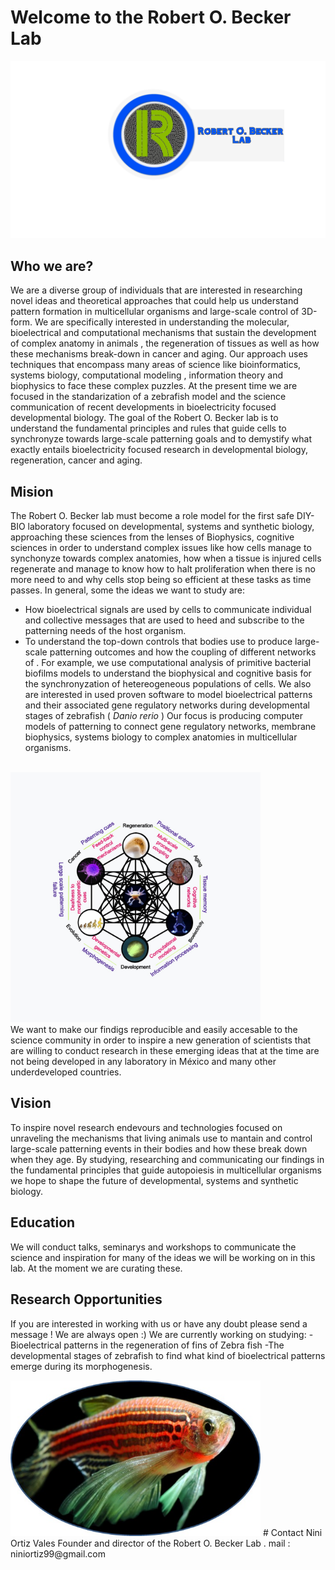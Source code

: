 # Welcome to the Robert O. Becker Lab

 <img src="robslab.png" alt="robslab.png" width="900"/>
 

## Who we are?

We are a diverse group of individuals that are interested in researching novel ideas and theoretical approaches that could help us understand pattern formation in multicellular organisms and large-scale control of 3D-form. We are specifically interested in understanding the molecular, bioelectrical and computational mechanisms that sustain the development of complex anatomy in animals , the regeneration of tissues  as well as how these mechanisms break-down in cancer and aging. Our approach uses techniques that encompass many areas of science like bioinformatics, systems biology, computational modeling , information theory and biophysics to face these complex puzzles. At the present time we are focused in the standarization of a zebrafish model and the science communication of recent developments in bioelectricity focused developmental biology. The goal of the Robert O. Becker lab is to understand the fundamental principles and rules that guide cells to synchronyze towards large-scale patterning goals and to demystify what exactly entails bioelectricity focused research in developmental biology, regeneration, cancer and aging.

## Mision
The Robert O. Becker lab must become a role model for the first safe DIY-BIO laboratory focused on developmental, systems and synthetic biology, approaching these sciences from the lenses of Biophysics, cognitive sciences in order to understand complex issues like how cells manage to synchonyze towards complex anatomies, how when a tissue is injured cells regenerate and manage to know how to halt proliferation when there is no more need to and why cells stop being so efficient at these tasks as time passes. In general, some the ideas we want to study are:

  - How bioelectrical signals are used by cells to communicate individual and collective messages that are used to heed and subscribe to the patterning needs of the host organism.
 - To understand  the top-down controls that bodies use to produce large-scale patterning outcomes and how the coupling of different networks of . For example, we use computational analysis of primitive bacterial biofilms models to understand the biophysical and  cognitive basis for the synchronyzation  of hetereogeneous populations of cells. We also are interested in used proven software to model bioelectrical patterns and their associated gene regulatory networks during developmental stages of zebrafish ( _Danio rerio_ ) Our focus is producing computer models of patterning  to connect gene regulatory networks, membrane biophysics, systems biology to complex anatomies in multicellular organisms.
  <br />
  <img src="scale-free.jpeg" alt="scale-free.jpeg" width="400"/>
 
 <br />
We want to make our findigs reproducible and easily accesable to the science community in order to inspire a new generation of scientists that are willing to conduct research in these emerging ideas that at the time are not being developed in any laboratory in México and many other underdeveloped countries.

## Vision
To inspire novel research endevours and technologies focused on unraveling the mechanisms that living animals use to mantain and control large-scale patterning events in their bodies and how these break down when they age. By studying, researching and communicating our findings in the fundamental principles that guide autopoiesis in multicellular organisms  we hope to shape the future of developmental, systems and synthetic biology.

## Education
 We will conduct talks, seminarys and workshops to communicate the science and inspiration for many of the ideas we will be working on in this lab. At the moment we are curating these.
## Research Opportunities
If you are interested in working with us or have any doubt please send a message ! We are always open :)
We are currently working on studying:
-Bioelectrical patterns in the regeneration of fins of Zebra fish
-The developmental stages of zebrafish to find what kind of bioelectrical patterns emerge during its morphogenesis. 

 <img src="zebrafish.jpeg" alt="zebrafish.jpeg" width="400"/>
# Contact
Nini Ortiz Vales
Founder and director of the Robert O. Becker Lab .
mail : niniortiz99@gmail.com
